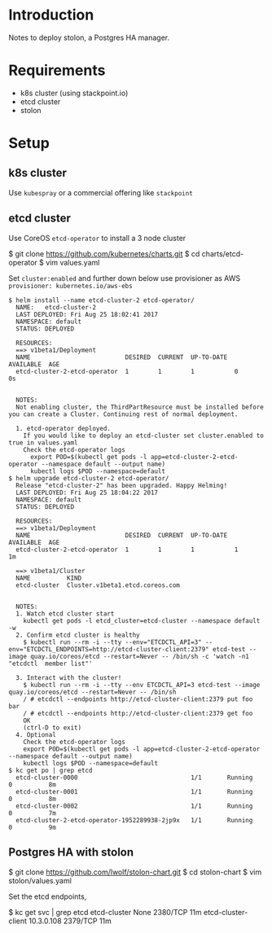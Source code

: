Introduction
============
Notes to deploy stolon, a Postgres HA manager.

Requirements
============
* k8s cluster (using stackpoint.io)
* etcd cluster
* stolon

Setup
=====

k8s cluster
-----------
Use `kubespray` or a commercial offering like `stackpoint`

etcd cluster
------------
Use CoreOS `etcd-operator` to install a 3 node cluster

  $ git clone https://github.com/kubernetes/charts.git
  $ cd charts/etcd-operator
  $ vim values.yaml
  
  Set `cluster:enabled` and further down below use provisioner as AWS `provisioner: kubernetes.io/aws-ebs`

    $ helm install --name etcd-cluster-2 etcd-operator/
      NAME:   etcd-cluster-2
      LAST DEPLOYED: Fri Aug 25 18:02:41 2017
      NAMESPACE: default
      STATUS: DEPLOYED

      RESOURCES:
      ==> v1beta1/Deployment
      NAME                          DESIRED  CURRENT  UP-TO-DATE  AVAILABLE  AGE
      etcd-cluster-2-etcd-operator  1        1        1           0          0s


      NOTES:
      Not enabling cluster, the ThirdPartResource must be installed before you can create a Cluster. Continuing rest of normal deployment.

      1. etcd-operator deployed.
        If you would like to deploy an etcd-cluster set cluster.enabled to true in values.yaml
        Check the etcd-operator logs
          export POD=$(kubectl get pods -l app=etcd-cluster-2-etcd-operator --namespace default --output name)
          kubectl logs $POD --namespace=default
    $ helm upgrade etcd-cluster-2 etcd-operator/
      Release "etcd-cluster-2" has been upgraded. Happy Helming!
      LAST DEPLOYED: Fri Aug 25 18:04:22 2017
      NAMESPACE: default
      STATUS: DEPLOYED

      RESOURCES:
      ==> v1beta1/Deployment
      NAME                          DESIRED  CURRENT  UP-TO-DATE  AVAILABLE  AGE
      etcd-cluster-2-etcd-operator  1        1        1           1          1m

      ==> v1beta1/Cluster
      NAME          KIND
      etcd-cluster  Cluster.v1beta1.etcd.coreos.com


      NOTES:
      1. Watch etcd cluster start
        kubectl get pods -l etcd_cluster=etcd-cluster --namespace default -w
      2. Confirm etcd cluster is healthy
        $ kubectl run --rm -i --tty --env="ETCDCTL_API=3" --env="ETCDCTL_ENDPOINTS=http://etcd-cluster-client:2379" etcd-test --image quay.io/coreos/etcd --restart=Never -- /bin/sh -c 'watch -n1 "etcdctl  member list"'

      3. Interact with the cluster!
        $ kubectl run --rm -i --tty --env ETCDCTL_API=3 etcd-test --image quay.io/coreos/etcd --restart=Never -- /bin/sh
        / # etcdctl --endpoints http://etcd-cluster-client:2379 put foo bar
        / # etcdctl --endpoints http://etcd-cluster-client:2379 get foo
        OK
        (ctrl-D to exit)
      4. Optional
        Check the etcd-operator logs
        export POD=$(kubectl get pods -l app=etcd-cluster-2-etcd-operator --namespace default --output name)
        kubectl logs $POD --namespace=default
    $ kc get po | grep etcd
      etcd-cluster-0000                               1/1       Running   0          8m
      etcd-cluster-0001                               1/1       Running   0          8m
      etcd-cluster-0002                               1/1       Running   0          7m
      etcd-cluster-2-etcd-operator-1952289938-2jp9x   1/1       Running   0          9m

Postgres HA with stolon
-----------------------

  $ git clone https://github.com/lwolf/stolon-chart.git
  $ cd stolon-chart
  $ vim stolon/values.yaml
  
Set the etcd endpoints, 

  $ kc get svc  | grep etcd
    etcd-cluster                 None         <none>        2380/TCP   11m
    etcd-cluster-client          10.3.0.108   <none>        2379/TCP   11m
  

  

  
